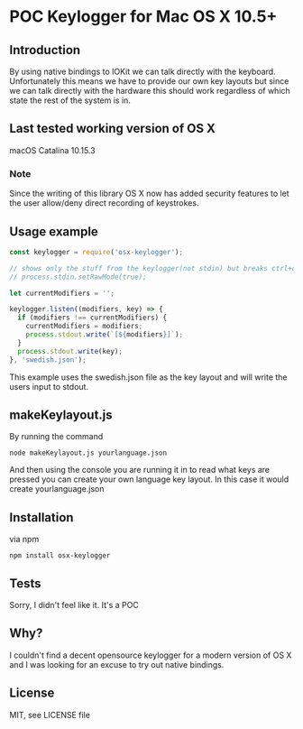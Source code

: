 # POC Keylogger for Mac OS X 10.5+

## Introduction
By using native bindings to IOKit we can talk directly with the keyboard. Unfortunately this means we have to provide our own key layouts but since we can talk directly with the hardware this should work regardless of which state the rest of the system is in.

## Last tested working version of OS X
macOS Catalina 10.15.3
### Note
Since the writing of this library OS X now has added security features to let the user allow/deny direct recording of keystrokes.

## Usage example
```javascript
const keylogger = require('osx-keylogger');

// shows only the stuff from the keylogger(not stdin) but breaks ctrl+c
// process.stdin.setRawMode(true);

let currentModifiers = '';

keylogger.listen((modifiers, key) => {
  if (modifiers !== currentModifiers) {
    currentModifiers = modifiers;
    process.stdout.write(`[${modifiers}]`);
  }
  process.stdout.write(key);
}, 'swedish.json');

```
This example uses the swedish.json file as the key layout and will write the users input to stdout.

## makeKeylayout.js
By running the command
```
node makeKeylayout.js yourlanguage.json
```
And then using the console you are running it in to read what keys are pressed you can create your own language key layout. In this case it would create yourlanguage.json

## Installation
via npm
```
npm install osx-keylogger
```

## Tests
Sorry, I didn't feel like it. It's a POC

## Why?
I couldn't find a decent opensource keylogger for a modern version of OS X and I was looking for an excuse to try out native bindings.

## License
MIT, see LICENSE file
